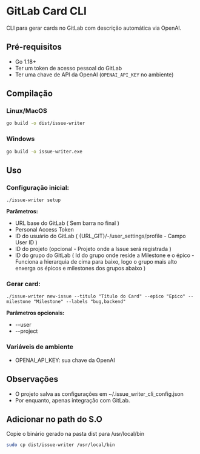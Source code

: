 # GitLab Card CLI

CLI para gerar cards no GitLab com descrição automática via OpenAI.

## Pré-requisitos

- Go 1.18+
- Ter um token de acesso pessoal do GitLab
- Ter uma chave de API da OpenAI (`OPENAI_API_KEY` no ambiente)

## Compilação

### Linux/MacOS

```sh
go build -o dist/issue-writer
```

### Windows

```sh
go build -o issue-writer.exe
```

## Uso

### Configuração inicial:

`./issue-writer setup`

**Parâmetros:**

- URL base do GitLab ( Sem barra no final )
- Personal Access Token
- ID do usuário do GitLab ( {URL_GIT}/-/user_settings/profile - Campo User ID )
- ID do projeto (opcional - Projeto onde a Issue será registrada )
- ID do grupo do GitLab ( Id do grupo onde reside a Milestone e o épico - Funciona a hierarquia de cima para baixo, logo o grupo mais alto enxerga os épicos e milestones dos grupos abaixo )

### Gerar card:

`./issue-writer new-issue --titulo "Título do Card" --epico "Epico" --milestone "Milestone" --labels "bug,backend"`

**Parâmetros opcionais:**

- --user
- --project

### Variáveis de ambiente

- OPENAI_API_KEY: sua chave da OpenAI

## Observações

- O projeto salva as configurações em ~/.issue_writer_cli_config.json
- Por enquanto, apenas integração com GitLab.

## Adicionar no path do S.O

Copie o binário gerado na pasta dist para /usr/local/bin

```sh
sudo cp dist/issue-writer /usr/local/bin
```